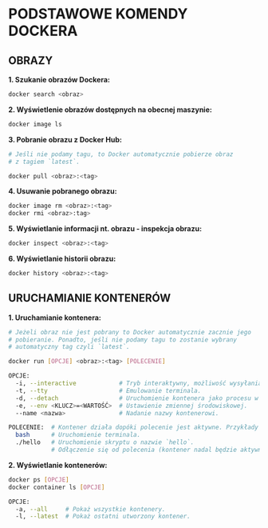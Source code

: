 # **PODSTAWOWE KOMENDY DOCKERA**

## **OBRAZY**

**1. Szukanie obrazów Dockera:**

```bash
docker search <obraz>
```

**2. Wyświetlenie obrazów dostępnych na obecnej maszynie:**

```bash
docker image ls
```

**3. Pobranie obrazu z Docker Hub:**

```bash
# Jeśli nie podamy tagu, to Docker automatycznie pobierze obraz
# z tagiem `latest`.

docker pull <obraz>:<tag>
```

**4. Usuwanie pobranego obrazu:**

```bash
docker image rm <obraz>:<tag>
docker rmi <obraz>:tag>
```

**5. Wyświetlanie informacji nt. obrazu - inspekcja obrazu:**

```bash
docker inspect <obraz>:<tag>
```

**6. Wyświetlanie historii obrazu:**

```bash
docker history <obraz>:<tag>
```

## **URUCHAMIANIE KONTENERÓW**

**1. Uruchamianie kontenera:**

```bash
# Jeżeli obraz nie jest pobrany to Docker automatycznie zacznie jego
# pobieranie. Ponadto, jeśli nie podamy tagu to zostanie wybrany 
# automatyczny tag czyli `latest`.

docker run [OPCJE] <obraz>:<tag> [POLECENIE]

OPCJE:
  -i, --interactive            # Tryb interaktywny, możliwość wysyłania/odbierania informacji.
  -t, --tty                    # Emulowanie terminala.
  -d, --detach                 # Uruchomienie kontenera jako procesu w tle.
  -e, --env <KLUCZ>=<WARTOŚĆ>  # Ustawienie zmiennej środowiskowej.
  --name <nazwa>               # Nadanie nazwy kontenerowi. 

POLECENIE:  # Kontener działa dopóki polecenie jest aktywne. Przykłady poleceń.
  bash      # Uruchomienie terminala.
  ./hello   # Uruchomienie skryptu o nazwie `hello`.
            # Odłączenie się od polecenia (kontener nadal będzie aktywny): CTRL + P, Q
```

**2. Wyświetlanie kontenerów:**

```bash
docker ps [OPCJE]
docker container ls [OPCJE]

OPCJE:
  -a, --all     # Pokaż wszystkie kontenery.
  -l, --latest  # Pokaż ostatni utworzony kontener.
```

```bash

```
